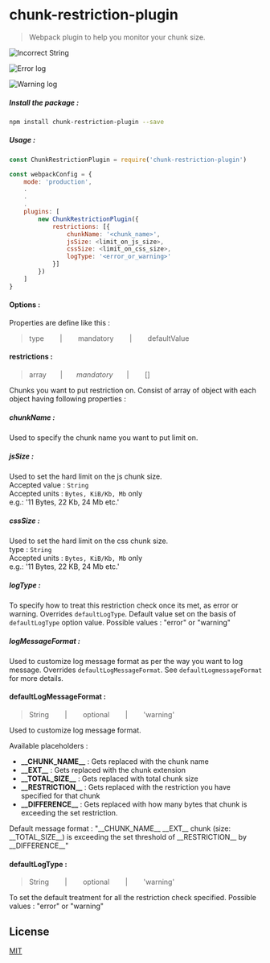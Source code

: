 # chunk-restriction-plugin
> Webpack plugin to help you monitor your chunk size.


![Incorrect String](https://i.ibb.co/DMCShNL/Screen-Shot-2019-10-15-at-2-25-02-PM.png)

![Error log](https://i.ibb.co/kczW9D9/Screen-Shot-2019-10-15-at-1-04-21-PM.png)

![Warning log](https://i.ibb.co/zbFNsYW/Screen-Shot-2019-10-15-at-11-08-53-AM.png)

##### Install the package :
```bash
npm install chunk-restriction-plugin --save
```

##### Usage :
```javascript
const ChunkRestrictionPlugin = require('chunk-restriction-plugin')

const webpackConfig = {
	mode: 'production',
	.
	.
	.
	plugins: [
		new ChunkRestrictionPlugin({
		    restrictions: [{
		    	chunkName: '<chunk_name>',
		    	jsSize: <limit_on_js_size>,
		    	cssSize: <limit_on_css_size>,
		    	logType: '<error_or_warning>'
		    }]
		})
	]
}
```

#### Options :
Properties are define like this :
> type &nbsp;&nbsp;&nbsp;&nbsp;&nbsp;&nbsp; | &nbsp;&nbsp;&nbsp;&nbsp;&nbsp;&nbsp; mandatory &nbsp;&nbsp;&nbsp;&nbsp;&nbsp;&nbsp; | &nbsp;&nbsp;&nbsp;&nbsp;&nbsp;&nbsp; defaultValue


#### restrictions :
> array  &nbsp;&nbsp;&nbsp;&nbsp;&nbsp;&nbsp;|  &nbsp;&nbsp;&nbsp;&nbsp;&nbsp;&nbsp;_mandatory_ &nbsp;&nbsp;&nbsp;&nbsp;&nbsp;&nbsp;|  &nbsp;&nbsp;&nbsp;&nbsp;&nbsp;&nbsp; []

Chunks you want to put restriction on. Consist of array of object with each object having following properties : 

##### chunkName :
Used to specify the chunk name you want to put limit on.

##### jsSize :
Used to set the hard limit on the js chunk size. <br/>
Accepted value : `String` <br/>
Accepted units : `Bytes, KiB/Kb, Mb` only<br/>
e.g.: '11 Bytes, 22 Kb, 24 Mb etc.'

##### cssSize :
Used to set the hard limit on the css chunk size.<br/>
type : `String` <br/>
Accepted units : `Bytes, KiB/Kb, Mb` only <br/>
e.g.: '11 Bytes, 22 KB, 24 Mb etc.'

##### logType :
To specify how to treat this restriction check once its met, as error or warning. Overrides `defaultLogType`. Default value set on the basis of `defaultLogType` option value.
Possible values : "error" or "warning"

##### logMessageFormat :
Used to customize log message format as per the way you want to log message. Overrides `defaultLogMessageFormat`. See `defaultLogmessageFormat` for more details.

#### defaultLogMessageFormat :
> String &nbsp;&nbsp;&nbsp;&nbsp;&nbsp;&nbsp; | &nbsp;&nbsp;&nbsp;&nbsp;&nbsp;&nbsp; optional &nbsp;&nbsp;&nbsp;&nbsp;&nbsp;&nbsp; | &nbsp;&nbsp;&nbsp;&nbsp;&nbsp;&nbsp; 'warning'

Used to customize log message format.<br/>

Available placeholders : 
<ul>
    <li><b>__CHUNK_NAME__</b> : Gets replaced with the chunk name</li>
    <li><b>__EXT__</b> : Gets replaced with the chunk extension</li>
    <li><b>__TOTAL_SIZE__</b> : Gets replaced with total chunk size</li>
    <li><b>__RESTRICTION__</b> : Gets replaced with the restriction you have specified for that chunk</li>
    <li><b>__DIFFERENCE__</b> : Gets replaced with how many bytes that chunk is exceeding the set restriction.</li>
</ul>
Default message format : "__CHUNK_NAME__ __EXT__ chunk (size: __TOTAL_SIZE__) is exceeding the set threshold of __RESTRICTION__ by __DIFFERENCE__"

#### defaultLogType :
> String &nbsp;&nbsp;&nbsp;&nbsp;&nbsp;&nbsp; | &nbsp;&nbsp;&nbsp;&nbsp;&nbsp;&nbsp; optional &nbsp;&nbsp;&nbsp;&nbsp;&nbsp;&nbsp; | &nbsp;&nbsp;&nbsp;&nbsp;&nbsp;&nbsp; 'warning'

To set the default treatment for all the restriction check specified. Possible values : "error" or "warning"


License
-
[MIT](https://github.com/prate3k/reactify-observe/blob/master/LICENSE)